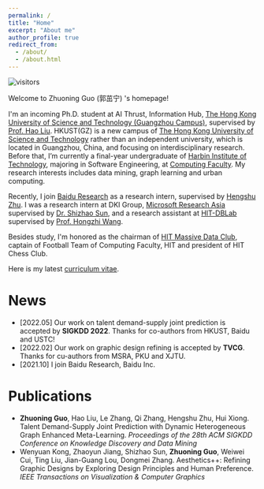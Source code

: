 ```yaml
---
permalink: /
title: "Home"
excerpt: "About me"
author_profile: true
redirect_from:
  - /about/
  - /about.html
---
```


![visitors](https://visitor-badge.glitch.me/badge?page_id=gzn00417.github.io)

Welcome to Zhuoning Guo (郭茁宁) 's homepage!

I'm an incoming Ph.D. student at AI Thrust, Information Hub, [The Hong Kong University of Science and Technology (Guangzhou Campus)](https://hkust-gz.edu.cn/), supervised by [Prof. Hao Liu](https://raymondhliu.github.io/). HKUST(GZ) is a new campus of [The Hong Kong University of Science and Technology](https://hkust.edu.hk/) rather than an independent university, which is located in Guangzhou, China, and focusing on interdisciplinary research. Before that, I’m currently a final-year undergraduate of [Harbin Institute of Technology](http://www.hit.edu.cn/), majoring in Software Engineering, at [Computing Faculty](http://cs.hit.edu.cn/). My research interests includes data mining, graph learning and urban computing.

 Recently, I join [Baidu Research](http://research.baidu.com/) as a research intern, supervised by [Hengshu Zhu](https://www.zhuhengshu.com/). I was a research intern at DKI Group, [Microsoft Research Asia](https://www.msra.cn/) supervised by [Dr. Shizhao Sun](https://www.linkedin.com/in/%E8%AF%97%E6%98%AD-%E5%AD%99-771b42141/), and a research assistant at [HIT-DBLab](http://cs.hit.edu.cn/2018/1126/c11289a218419/page.htm) supervised by [Prof. Hongzhi Wang](http://homepage.hit.edu.cn/wang).

Besides study, I'm honored as the chairman of [HIT Massive Data Club](http://cs.hit.edu.cn/hlsjjlb/list.htm), captain of Football Team of Computing Faculty, HIT and president of HIT Chess Club.

Here is my latest [curriculum vitae](https://gzn00417.github.io/cv/).

# News

- \[2022.05\] Our work on talent demand-supply joint prediction is accepted by **SIGKDD 2022**. Thanks for co-authors from HKUST, Baidu and USTC!
- \[2022.02\] Our work on graphic design refining is accepted by **TVCG**. Thanks for cu-authors from MSRA, PKU and XJTU.
- \[2021.10\] I join Baidu Research, Baidu Inc.

# Publications

- **Zhuoning Guo**, Hao Liu, Le Zhang, Qi Zhang, Hengshu Zhu, Hui Xiong. Talent Demand-Supply Joint Prediction with Dynamic Heterogeneous Graph Enhanced Meta-Learning. *Proceedings of the 28th ACM SIGKDD Conference on Knowledge Discovery and Data Mining*
- Wenyuan Kong, Zhaoyun Jiang, Shizhao Sun, **Zhuoning Guo**, Weiwei Cui, Ting Liu, Jian-Guang Lou, Dongmei Zhang. Aesthetics++: Refining Graphic Designs by Exploring Design Principles and Human Preference. *IEEE Transactions on Visualization & Computer Graphics*
